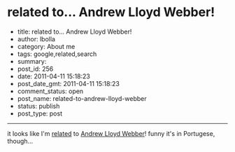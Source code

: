 # related to... Andrew Lloyd Webber!

- title: related to... Andrew Lloyd Webber!
- author: lbolla
- category: About me
- tags: google,related,search
- summary: 
- post_id: 256
- date: 2011-04-11 15:18:23
- post_date_gmt: 2011-04-11 15:18:23
- comment_status: open
- post_name: related-to-andrew-lloyd-webber
- status: publish
- post_type: post

----------------

it looks like I'm [related][1] to [Andrew Lloyd Webber][2]! funny it's in Portugese, though...

   [1]: http://www.google.com/help/features.html
   [2]: http://www.google.co.uk/search?sourceid=chrome&ie=UTF-8&q=related%3Albolla.info